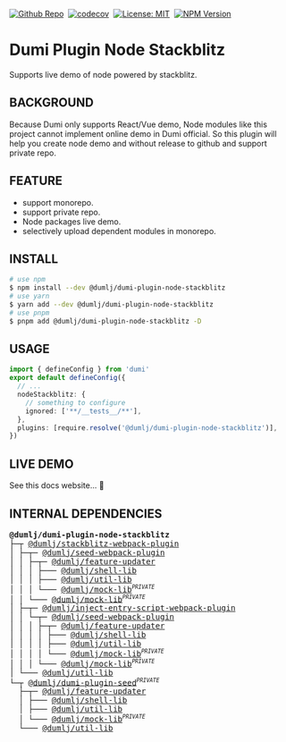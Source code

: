 <!-- This file is dynamically generated. please edit in __readme__ -->

[![Github Repo](https://img.shields.io/badge/GITHUB-REPO-0?logo=github)](https://github.com/dumlj/dumlj-build/tree/main/@webpack-plugin/dumi-plugin-node-stackblitz)&nbsp;
[![codecov](https://codecov.io/gh/dumlj/dumlj-build/graph/badge.svg?token=ELV5W1H0C0)](https://codecov.io/gh/dumlj/dumlj-build)&nbsp;
[![License: MIT](https://img.shields.io/badge/License-MIT-yellow.svg)](https://opensource.org/licenses/MIT)&nbsp;
<a href="https://www.npmjs.com/package/@dumlj/dumi-plugin-node-stackblitz"><picture><source src="https://badge.fury.io/js/@dumlj/dumi-plugin-node-stackblitz.svg"><img src="https://img.shields.io/badge/NPM-Unpublished-e74c3c" alt="NPM Version"></picture></a>&nbsp;

# Dumi Plugin Node Stackblitz

Supports live demo of node powered by stackblitz.

## BACKGROUND

Because Dumi only supports React/Vue demo, Node modules like this project cannot implement online demo in Dumi official. So this plugin will help you create node demo and without release to github and support private repo.

## FEATURE

- support monorepo.
- support private repo.
- Node packages live demo.
- selectively upload dependent modules in monorepo.

## INSTALL

```bash
# use npm
$ npm install --dev @dumlj/dumi-plugin-node-stackblitz
# use yarn
$ yarn add --dev @dumlj/dumi-plugin-node-stackblitz
# use pnpm
$ pnpm add @dumlj/dumi-plugin-node-stackblitz -D
```

## USAGE

```ts
import { defineConfig } from 'dumi'
export default defineConfig({
  // ...
  nodeStackblitz: {
    // something to configure
    ignored: ['**/__tests__/**'],
  },
  plugins: [require.resolve('@dumlj/dumi-plugin-node-stackblitz')],
})
```

## LIVE DEMO

See this docs website... 🤠

## INTERNAL DEPENDENCIES

<pre>
<b>@dumlj/dumi-plugin-node-stackblitz</b>
├─┬ <a is="dumlj-link" data-project="%7B%22name%22:%22@dumlj/stackblitz-webpack-plugin%22,%22version%22:%220.0.1%22,%22description%22:%22Online%20demo%20of%20stackblitz%20implementation.%22,%22isPrivate%22:false,%22location%22:%22@webpack-plugin/stackblitz-webpack-plugin%22,%22dependencies%22:%5B%22@dumlj/seed-webpack-plugin%22,%22@dumlj/util-lib%22,%22@stackblitz/sdk%22,%22fs-extra%22,%22glob%22,%22jszip%22,%22lodash%22,%22tslib%22,%22utility-types%22,%22@dumlj/inject-entry-script-webpack-plugin%22,%22@jest/types%22,%22@types/webpack%22,%22ts-jest%22,%22webpack%22%5D,%22workspaceDependencies%22:%5B%22@dumlj/seed-webpack-plugin%22,%22@dumlj/util-lib%22,%22@dumlj/inject-entry-script-webpack-plugin%22%5D%7D" href="https://github.com/dumlj/dumlj-build/tree/main/@webpack-plugin/stackblitz-webpack-plugin">@dumlj/stackblitz-webpack-plugin</a>
│ ├─┬─ <a is="dumlj-link" data-project="%7B%22name%22:%22@dumlj/seed-webpack-plugin%22,%22version%22:%220.0.1%22,%22description%22:%22Basic%20webpack%20plugins%22,%22isPrivate%22:false,%22location%22:%22@webpack-plugin/seed-webpack-plugin%22,%22dependencies%22:%5B%22@dumlj/feature-updater%22,%22chalk%22,%22tslib%22,%22utility-types%22,%22@dumlj/mock-lib%22,%22@jest/types%22,%22@types/webpack%22,%22ts-jest%22,%22webpack%22%5D,%22workspaceDependencies%22:%5B%22@dumlj/feature-updater%22,%22@dumlj/mock-lib%22%5D%7D" href="https://github.com/dumlj/dumlj-build/tree/main/@webpack-plugin/seed-webpack-plugin">@dumlj/seed-webpack-plugin</a>
│ │ ├─┬─ <a is="dumlj-link" data-project="%7B%22name%22:%22@dumlj/feature-updater%22,%22version%22:%220.0.1%22,%22description%22:%22updater%20for%20packages.%22,%22isPrivate%22:false,%22location%22:%22@feature/feature-updater%22,%22dependencies%22:%5B%22@dumlj/shell-lib%22,%22@dumlj/util-lib%22,%22fs-extra%22,%22semver%22,%22tslib%22,%22@dumlj/mock-lib%22,%22ts-jest%22,%22@jest/types%22%5D,%22workspaceDependencies%22:%5B%22@dumlj/shell-lib%22,%22@dumlj/util-lib%22,%22@dumlj/mock-lib%22%5D%7D" href="https://github.com/dumlj/dumlj-build/tree/main/@feature/feature-updater">@dumlj/feature-updater</a>
│ │ │ ├─── <a is="dumlj-link" data-project="%7B%22name%22:%22@dumlj/shell-lib%22,%22version%22:%220.0.1%22,%22description%22:%22shell%20%E5%B7%A5%E5%85%B7%E5%BA%93%22,%22isPrivate%22:false,%22location%22:%22@lib/shell-lib%22,%22dependencies%22:%5B%22command-exists%22,%22tslib%22,%22@jest/types%22,%22lodash%22,%22chokidar%22,%22ts-jest%22,%22tsd-lite%22%5D,%22workspaceDependencies%22:%5B%5D%7D" href="https://github.com/dumlj/dumlj-build/tree/main/@lib/shell-lib">@dumlj/shell-lib</a>
│ │ │ ├─── <a is="dumlj-link" data-project="%7B%22name%22:%22@dumlj/util-lib%22,%22version%22:%220.0.1%22,%22description%22:%22util%20%E5%B7%A5%E5%85%B7%E5%BA%93%22,%22isPrivate%22:false,%22location%22:%22@lib/util-lib%22,%22dependencies%22:%5B%22fs-extra%22,%22glob%22,%22lodash%22,%22tslib%22,%22@jest/types%22,%22memfs%22,%22ts-jest%22%5D,%22workspaceDependencies%22:%5B%5D%7D" href="https://github.com/dumlj/dumlj-build/tree/main/@lib/util-lib">@dumlj/util-lib</a>
│ │ │ └─── <a is="dumlj-link" data-project="%7B%22name%22:%22@dumlj/mock-lib%22,%22version%22:%220.0.1%22,%22description%22:%22mock%20%E5%B7%A5%E5%85%B7%E5%BA%93%22,%22isPrivate%22:true,%22location%22:%22@lib/mock-lib%22,%22dependencies%22:%5B%22memfs%22,%22tslib%22,%22webpack%22,%22@jest/types%22,%22ts-jest%22%5D,%22workspaceDependencies%22:%5B%5D%7D" href="https://github.com/dumlj/dumlj-build/tree/main/@lib/mock-lib">@dumlj/mock-lib</a><sup><small><i>PRIVATE</i></small></sup>
│ │ └─── <a is="dumlj-link" data-project="%7B%22name%22:%22@dumlj/mock-lib%22,%22version%22:%220.0.1%22,%22description%22:%22mock%20%E5%B7%A5%E5%85%B7%E5%BA%93%22,%22isPrivate%22:true,%22location%22:%22@lib/mock-lib%22,%22dependencies%22:%5B%22memfs%22,%22tslib%22,%22webpack%22,%22@jest/types%22,%22ts-jest%22%5D,%22workspaceDependencies%22:%5B%5D%7D" href="https://github.com/dumlj/dumlj-build/tree/main/@lib/mock-lib">@dumlj/mock-lib</a><sup><small><i>PRIVATE</i></small></sup>
│ ├─┬─ <a is="dumlj-link" data-project="%7B%22name%22:%22@dumlj/inject-entry-script-webpack-plugin%22,%22version%22:%220.0.1%22,%22description%22:%22Append%20or%20prepend%20scripts%20to%20entries.%22,%22isPrivate%22:false,%22location%22:%22@webpack-plugin/inject-entry-script-webpack-plugin%22,%22dependencies%22:%5B%22@dumlj/seed-webpack-plugin%22,%22tslib%22,%22@jest/types%22,%22@types/webpack%22,%22ts-jest%22,%22webpack%22%5D,%22workspaceDependencies%22:%5B%22@dumlj/seed-webpack-plugin%22%5D%7D" href="https://github.com/dumlj/dumlj-build/tree/main/@webpack-plugin/inject-entry-script-webpack-plugin">@dumlj/inject-entry-script-webpack-plugin</a>
│ │ └─┬─ <a is="dumlj-link" data-project="%7B%22name%22:%22@dumlj/seed-webpack-plugin%22,%22version%22:%220.0.1%22,%22description%22:%22Basic%20webpack%20plugins%22,%22isPrivate%22:false,%22location%22:%22@webpack-plugin/seed-webpack-plugin%22,%22dependencies%22:%5B%22@dumlj/feature-updater%22,%22chalk%22,%22tslib%22,%22utility-types%22,%22@dumlj/mock-lib%22,%22@jest/types%22,%22@types/webpack%22,%22ts-jest%22,%22webpack%22%5D,%22workspaceDependencies%22:%5B%22@dumlj/feature-updater%22,%22@dumlj/mock-lib%22%5D%7D" href="https://github.com/dumlj/dumlj-build/tree/main/@webpack-plugin/seed-webpack-plugin">@dumlj/seed-webpack-plugin</a>
│ │ │ ├─┬─ <a is="dumlj-link" data-project="%7B%22name%22:%22@dumlj/feature-updater%22,%22version%22:%220.0.1%22,%22description%22:%22updater%20for%20packages.%22,%22isPrivate%22:false,%22location%22:%22@feature/feature-updater%22,%22dependencies%22:%5B%22@dumlj/shell-lib%22,%22@dumlj/util-lib%22,%22fs-extra%22,%22semver%22,%22tslib%22,%22@dumlj/mock-lib%22,%22ts-jest%22,%22@jest/types%22%5D,%22workspaceDependencies%22:%5B%22@dumlj/shell-lib%22,%22@dumlj/util-lib%22,%22@dumlj/mock-lib%22%5D%7D" href="https://github.com/dumlj/dumlj-build/tree/main/@feature/feature-updater">@dumlj/feature-updater</a>
│ │ │ │ ├─── <a is="dumlj-link" data-project="%7B%22name%22:%22@dumlj/shell-lib%22,%22version%22:%220.0.1%22,%22description%22:%22shell%20%E5%B7%A5%E5%85%B7%E5%BA%93%22,%22isPrivate%22:false,%22location%22:%22@lib/shell-lib%22,%22dependencies%22:%5B%22command-exists%22,%22tslib%22,%22@jest/types%22,%22lodash%22,%22chokidar%22,%22ts-jest%22,%22tsd-lite%22%5D,%22workspaceDependencies%22:%5B%5D%7D" href="https://github.com/dumlj/dumlj-build/tree/main/@lib/shell-lib">@dumlj/shell-lib</a>
│ │ │ │ ├─── <a is="dumlj-link" data-project="%7B%22name%22:%22@dumlj/util-lib%22,%22version%22:%220.0.1%22,%22description%22:%22util%20%E5%B7%A5%E5%85%B7%E5%BA%93%22,%22isPrivate%22:false,%22location%22:%22@lib/util-lib%22,%22dependencies%22:%5B%22fs-extra%22,%22glob%22,%22lodash%22,%22tslib%22,%22@jest/types%22,%22memfs%22,%22ts-jest%22%5D,%22workspaceDependencies%22:%5B%5D%7D" href="https://github.com/dumlj/dumlj-build/tree/main/@lib/util-lib">@dumlj/util-lib</a>
│ │ │ │ └─── <a is="dumlj-link" data-project="%7B%22name%22:%22@dumlj/mock-lib%22,%22version%22:%220.0.1%22,%22description%22:%22mock%20%E5%B7%A5%E5%85%B7%E5%BA%93%22,%22isPrivate%22:true,%22location%22:%22@lib/mock-lib%22,%22dependencies%22:%5B%22memfs%22,%22tslib%22,%22webpack%22,%22@jest/types%22,%22ts-jest%22%5D,%22workspaceDependencies%22:%5B%5D%7D" href="https://github.com/dumlj/dumlj-build/tree/main/@lib/mock-lib">@dumlj/mock-lib</a><sup><small><i>PRIVATE</i></small></sup>
│ │ │ └─── <a is="dumlj-link" data-project="%7B%22name%22:%22@dumlj/mock-lib%22,%22version%22:%220.0.1%22,%22description%22:%22mock%20%E5%B7%A5%E5%85%B7%E5%BA%93%22,%22isPrivate%22:true,%22location%22:%22@lib/mock-lib%22,%22dependencies%22:%5B%22memfs%22,%22tslib%22,%22webpack%22,%22@jest/types%22,%22ts-jest%22%5D,%22workspaceDependencies%22:%5B%5D%7D" href="https://github.com/dumlj/dumlj-build/tree/main/@lib/mock-lib">@dumlj/mock-lib</a><sup><small><i>PRIVATE</i></small></sup>
│ └─── <a is="dumlj-link" data-project="%7B%22name%22:%22@dumlj/util-lib%22,%22version%22:%220.0.1%22,%22description%22:%22util%20%E5%B7%A5%E5%85%B7%E5%BA%93%22,%22isPrivate%22:false,%22location%22:%22@lib/util-lib%22,%22dependencies%22:%5B%22fs-extra%22,%22glob%22,%22lodash%22,%22tslib%22,%22@jest/types%22,%22memfs%22,%22ts-jest%22%5D,%22workspaceDependencies%22:%5B%5D%7D" href="https://github.com/dumlj/dumlj-build/tree/main/@lib/util-lib">@dumlj/util-lib</a>
└─┬ <a is="dumlj-link" data-project="%7B%22name%22:%22@dumlj/dumi-plugin-seed%22,%22version%22:%220.0.1%22,%22description%22:%22Basic%20dumi%20plugin%22,%22isPrivate%22:true,%22location%22:%22@dumi-plugin/dumi-plugin-seed%22,%22dependencies%22:%5B%22@dumlj/feature-updater%22,%22chalk%22,%22lodash%22,%22node-html-parser%22,%22tslib%22,%22utility-types%22,%22webpack%22,%22webpack-virtual-modules%22,%22@dumlj/util-lib%22,%22@jest/types%22,%22ts-jest%22,%22dumi%22%5D,%22workspaceDependencies%22:%5B%22@dumlj/feature-updater%22,%22@dumlj/util-lib%22%5D%7D" href="https://github.com/dumlj/dumlj-build/tree/main/@dumi-plugin/dumi-plugin-seed">@dumlj/dumi-plugin-seed</a><sup><small><i>PRIVATE</i></small></sup>
  ├─┬─ <a is="dumlj-link" data-project="%7B%22name%22:%22@dumlj/feature-updater%22,%22version%22:%220.0.1%22,%22description%22:%22updater%20for%20packages.%22,%22isPrivate%22:false,%22location%22:%22@feature/feature-updater%22,%22dependencies%22:%5B%22@dumlj/shell-lib%22,%22@dumlj/util-lib%22,%22fs-extra%22,%22semver%22,%22tslib%22,%22@dumlj/mock-lib%22,%22ts-jest%22,%22@jest/types%22%5D,%22workspaceDependencies%22:%5B%22@dumlj/shell-lib%22,%22@dumlj/util-lib%22,%22@dumlj/mock-lib%22%5D%7D" href="https://github.com/dumlj/dumlj-build/tree/main/@feature/feature-updater">@dumlj/feature-updater</a>
  │ ├─── <a is="dumlj-link" data-project="%7B%22name%22:%22@dumlj/shell-lib%22,%22version%22:%220.0.1%22,%22description%22:%22shell%20%E5%B7%A5%E5%85%B7%E5%BA%93%22,%22isPrivate%22:false,%22location%22:%22@lib/shell-lib%22,%22dependencies%22:%5B%22command-exists%22,%22tslib%22,%22@jest/types%22,%22lodash%22,%22chokidar%22,%22ts-jest%22,%22tsd-lite%22%5D,%22workspaceDependencies%22:%5B%5D%7D" href="https://github.com/dumlj/dumlj-build/tree/main/@lib/shell-lib">@dumlj/shell-lib</a>
  │ ├─── <a is="dumlj-link" data-project="%7B%22name%22:%22@dumlj/util-lib%22,%22version%22:%220.0.1%22,%22description%22:%22util%20%E5%B7%A5%E5%85%B7%E5%BA%93%22,%22isPrivate%22:false,%22location%22:%22@lib/util-lib%22,%22dependencies%22:%5B%22fs-extra%22,%22glob%22,%22lodash%22,%22tslib%22,%22@jest/types%22,%22memfs%22,%22ts-jest%22%5D,%22workspaceDependencies%22:%5B%5D%7D" href="https://github.com/dumlj/dumlj-build/tree/main/@lib/util-lib">@dumlj/util-lib</a>
  │ └─── <a is="dumlj-link" data-project="%7B%22name%22:%22@dumlj/mock-lib%22,%22version%22:%220.0.1%22,%22description%22:%22mock%20%E5%B7%A5%E5%85%B7%E5%BA%93%22,%22isPrivate%22:true,%22location%22:%22@lib/mock-lib%22,%22dependencies%22:%5B%22memfs%22,%22tslib%22,%22webpack%22,%22@jest/types%22,%22ts-jest%22%5D,%22workspaceDependencies%22:%5B%5D%7D" href="https://github.com/dumlj/dumlj-build/tree/main/@lib/mock-lib">@dumlj/mock-lib</a><sup><small><i>PRIVATE</i></small></sup>
  └─── <a is="dumlj-link" data-project="%7B%22name%22:%22@dumlj/util-lib%22,%22version%22:%220.0.1%22,%22description%22:%22util%20%E5%B7%A5%E5%85%B7%E5%BA%93%22,%22isPrivate%22:false,%22location%22:%22@lib/util-lib%22,%22dependencies%22:%5B%22fs-extra%22,%22glob%22,%22lodash%22,%22tslib%22,%22@jest/types%22,%22memfs%22,%22ts-jest%22%5D,%22workspaceDependencies%22:%5B%5D%7D" href="https://github.com/dumlj/dumlj-build/tree/main/@lib/util-lib">@dumlj/util-lib</a>
</pre>
